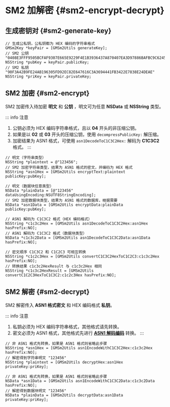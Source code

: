 # SM2 加解密 {#sm2-encrypt-decrypt}

## 生成密钥对 {#sm2-generate-key}

```objc
// 生成公私钥，公私钥都为 HEX 编码的字符串格式
GMSm2Key *keyPair = [GMSm2Utils generateKey];
// SM2 公钥 "0408E3FFF9505BCFAF9307E665E9229F4E1B3936437A870407EA3D97886BAFBC9C624537215DE9507BC0E2DD276CF74695C99DF42424F28E9004CDE4678F63D698"
NSString *pubKey = keyPair.publicKey;
// SM2 私钥 "90F3A42B9FE24AB196305FD92EC82E647616C3A3694441FB3422E7838E24DEAE"
NSString *priKey = keyPair.privateKey;
```

## SM2 加密 {#sm2-encrypt}

SM2 加密传入待加密 **明文** 和 **公钥** ，明文可为任意 **NSData** 或 **NSString** 类型。

::: info 注意
1. 公钥必须为 HEX 编码字符串格式，且以 **04** 开头的非压缩公钥。
2. 如果是以 **02** 或 **03** 开头的压缩公钥，使用 `decompressPublicKey:` 解压缩。
3. 加密结果为 ASN1 格式，可使用 `asn1DecodeToC1C3C2Hex:` 解码为 **C1C3C2** 格式。
:::

```objc
// 明文（字符串类型）
NSString *plaintext = @"123456";
// SM2 加密字符串类型，结果为 ASN1 格式的密文，并编码为 HEX 格式
NSString *asn1Hex = [GMSm2Utils encryptText:plaintext publicKey:pubKey];

// 明文（数据块任意类型）
NSData *plainData = [@"123456" dataUsingEncoding:NSUTF8StringEncoding];
// SM2 加密数据块类型，结果为 ASN1 格式的数据库，根据需要
NSData *asn1Data = [GMSm2Utils encryptData:plainData publicKey:pubKey];

// ASN1 解码为 C1C3C2 格式（HEX 编码格式）
NSString *c1c3c2Hex = [GMSm2Utils asn1DecodeToC1C3C2Hex:asn1Hex hasPrefix:NO];
// ASN1 解码为 C1C3C2 格式（数据块类型）
NSData *c1c3c2Data = [GMSm2Utils asn1DecodeToC1C3C2Data:asn1Data hasPrefix:NO];

// 密文顺序 C1C3C2 和 C1C2C3 可相互转换
NSString *c1c2c3Hex = [GMSm2Utils convertC1C3C2HexToC1C2C3:c1c3c2Hex hasPrefix:NO];
// 转换结果 c1c3c2HexResult 与 c1c3c2Hex 相同
NSString *c1c3c2HexResult = [GMSm2Utils convertC1C2C3HexToC1C3C2:c1c2c3Hex hasPrefix:NO];
```

## SM2 解密 {#sm2-decrypt}

SM2 解密传入 **ASN1 格式密文** 和 HEX 编码格式 **私钥**。

::: info 注意
1. 私钥必须为 HEX 编码字符串格式，其他格式请先转换。
2. 密文必须为 ASN1 格式，其他格式先进行 **[ASN1 解码编码](./sm2-asn1)** 转换。
:::

```objc
// 非 ASN1 格式先转换，如果是 ASN1 格式则省略此步骤
NSString *asn1Hex = [GMSm2Utils asn1EncodeWithC1C3C2Hex:c1c3c2Hex hasPrefix:NO];
// 解密得到字符串明文 "123456"
NSString *plaintext = [GMSm2Utils decryptHex:asn1Hex privateKey:priKey];

// 非 ASN1 格式先转换，如果是 ASN1 格式则省略此步骤
NSData *asn1Data = [GMSm2Utils asn1EncodeWithC1C3C2Data:c1c3c2Data hasPrefix:NO];
// 解密得到数据块明文 "123456"
NSData *plainData = [GMSm2Utils decryptData:asn1Data privateKey:priKey];
```
